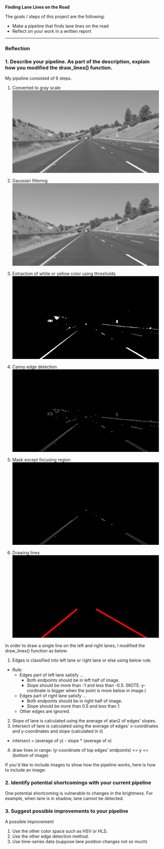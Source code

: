 **Finding Lane Lines on the Road**

The goals / steps of this project are the following:
* Make a pipeline that finds lane lines on the road
* Reflect on your work in a written report

---

### Reflection

### 1. Describe your pipeline. As part of the description, explain how you modified the draw_lines() function.

My pipeline consisted of 6 steps.

1. Converted to gray scale
![](./writeup_images/gray.jpg)

2. Gaussian filtering
![](./writeup_images/blur.jpg)

3. Extraction of white or yellow color using thresholds
![](./writeup_images/filter.jpg)

4. Canny edge detection
![](./writeup_images/edges.jpg)

5. Mask except focusing region
![](./writeup_images/masked_edges.jpg)

6. Drawing lines
![](./writeup_images/lines.jpg)

In order to draw a single line on the left and right lanes, I modified the draw_lines() function as below.

1. Edges is classified into left lane or right lane or else using below rule.
  - Rule:
    - Edges part of left lane satisfy ...
      - Both endpoints should be in left half of image.
      - Slope should be more than -1 and less than -0.5. (NOTE: y-cordinate is bigger when the point is more below in image.)
    - Edges part of right lane satisfy ...
      - Both endpoints should be in right half of image.
      - Slope should be more than 0.5 and less than 1.
    - Other edges are ignored.

2. Slope of lane is calculated using the average of atan2 of edges' slopes.
3. Intersect of lane is calculated using the average of edges' x-coordinates and y-coordinates and slope (calculated in ii)
  - intersect = (average of y) - slope * (average of x)
4. draw lines in range: (y-coordinate of top edges' endpoints) <= y <= (bottom of image)

If you'd like to include images to show how the pipeline works, here is how to include an image:

### 2. Identify potential shortcomings with your current pipeline

One potential shortcoming is vulnerable to changes in the brightness. For example, when lane is in shadow, lane cannot be detected.

### 3. Suggest possible improvements to your pipeline

A possible improvement

1. Use the other color space such as HSV or HLS.
2. Use the other edge detection method.
3. Use time-series data (suppose lane position changes not so much)
